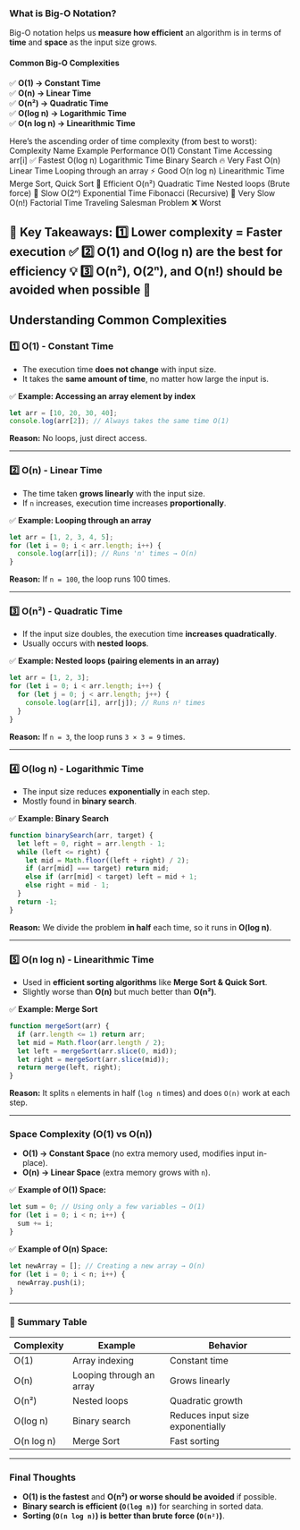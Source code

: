 
### **What is Big-O Notation?**  
Big-O notation helps us **measure how efficient** an algorithm is in terms of **time** and **space** as the input size grows.  

#### **Common Big-O Complexities**  
✅ **O(1) → Constant Time**  
✅ **O(n) → Linear Time**  
✅ **O(n²) → Quadratic Time**  
✅ **O(log n) → Logarithmic Time**  
✅ **O(n log n) → Linearithmic Time**  

Here’s the ascending order of time complexity (from best to worst):
Complexity	Name	Example	Performance
O(1)	Constant Time	Accessing arr[i]	✅ Fastest
O(log n)	Logarithmic Time	Binary Search	🔥 Very Fast
O(n)	Linear Time	Looping through an array	⚡ Good
O(n log n)	Linearithmic Time	Merge Sort, Quick Sort	🔄 Efficient
O(n²)	Quadratic Time	Nested loops (Brute force)	🐢 Slow
O(2ⁿ)	Exponential Time	Fibonacci (Recursive)	🛑 Very Slow
O(n!)	Factorial Time	Traveling Salesman Problem	❌ Worst

🚀 Key Takeaways:
1️⃣ Lower complexity = Faster execution ✅
2️⃣ O(1) and O(log n) are the best for efficiency 💡
3️⃣ O(n²), O(2ⁿ), and O(n!) should be avoided when possible 🚫
---

## **Understanding Common Complexities**  

### **1️⃣ O(1) - Constant Time**
- The execution time **does not change** with input size.
- It takes the **same amount of time**, no matter how large the input is.

✅ **Example: Accessing an array element by index**  
```js
let arr = [10, 20, 30, 40];
console.log(arr[2]); // Always takes the same time O(1)
```
**Reason:** No loops, just direct access.

---

### **2️⃣ O(n) - Linear Time**
- The time taken **grows linearly** with the input size.
- If `n` increases, execution time increases **proportionally**.

✅ **Example: Looping through an array**  
```js
let arr = [1, 2, 3, 4, 5];
for (let i = 0; i < arr.length; i++) {
  console.log(arr[i]); // Runs 'n' times → O(n)
}
```
**Reason:** If `n = 100`, the loop runs 100 times.

---

### **3️⃣ O(n²) - Quadratic Time**
- If the input size doubles, the execution time **increases quadratically**.
- Usually occurs with **nested loops**.

✅ **Example: Nested loops (pairing elements in an array)**  
```js
let arr = [1, 2, 3];
for (let i = 0; i < arr.length; i++) {
  for (let j = 0; j < arr.length; j++) {
    console.log(arr[i], arr[j]); // Runs n² times
  }
}
```
**Reason:** If `n = 3`, the loop runs `3 × 3 = 9` times.

---

### **4️⃣ O(log n) - Logarithmic Time**
- The input size reduces **exponentially** in each step.
- Mostly found in **binary search**.

✅ **Example: Binary Search**
```js
function binarySearch(arr, target) {
  let left = 0, right = arr.length - 1;
  while (left <= right) {
    let mid = Math.floor((left + right) / 2);
    if (arr[mid] === target) return mid;
    else if (arr[mid] < target) left = mid + 1;
    else right = mid - 1;
  }
  return -1;
}
```
**Reason:** We divide the problem **in half** each time, so it runs in **O(log n)**.

---

### **5️⃣ O(n log n) - Linearithmic Time**
- Used in **efficient sorting algorithms** like **Merge Sort & Quick Sort**.
- Slightly worse than **O(n)** but much better than **O(n²)**.

✅ **Example: Merge Sort**
```js
function mergeSort(arr) {
  if (arr.length <= 1) return arr;
  let mid = Math.floor(arr.length / 2);
  let left = mergeSort(arr.slice(0, mid));
  let right = mergeSort(arr.slice(mid));
  return merge(left, right);
}
```
**Reason:** It splits `n` elements in half (`log n` times) and does `O(n)` work at each step.

---

### **Space Complexity (O(1) vs O(n))**  
- **O(1) → Constant Space** (no extra memory used, modifies input in-place).  
- **O(n) → Linear Space** (extra memory grows with `n`).  

✅ **Example of O(1) Space:**  
```js
let sum = 0; // Using only a few variables → O(1)
for (let i = 0; i < n; i++) {
  sum += i;
}
```

✅ **Example of O(n) Space:**  
```js
let newArray = []; // Creating a new array → O(n)
for (let i = 0; i < n; i++) {
  newArray.push(i);
}
```

---

### **📌 Summary Table**
| Complexity | Example | Behavior |
|------------|---------|----------|
| O(1) | Array indexing | Constant time |
| O(n) | Looping through an array | Grows linearly |
| O(n²) | Nested loops | Quadratic growth |
| O(log n) | Binary search | Reduces input size exponentially |
| O(n log n) | Merge Sort | Fast sorting |

---

### **Final Thoughts**
- **O(1) is the fastest** and **O(n²) or worse should be avoided** if possible.
- **Binary search is efficient (`O(log n)`)** for searching in sorted data.
- **Sorting (`O(n log n)`) is better than brute force (`O(n²)`)**.